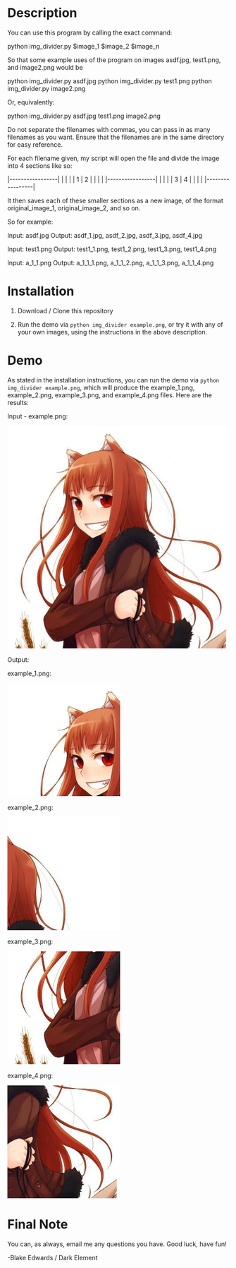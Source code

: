 # Description

You can use this program by calling the exact command:

python img_divider.py $image_1 $image_2 $image_n

So that some example uses of the program on images asdf.jpg, test1.png, and image2.png would be

python img_divider.py asdf.jpg
python img_divider.py test1.png 
python img_divider.py image2.png

Or, equivalently:

python img_divider.py asdf.jpg test1.png image2.png

Do not separate the filenames with commas, you can pass in as many filenames as you want. Ensure that the filenames are in the same directory for easy reference.

For each filename given, my script will open the file and divide the image into 4 sections like so:

|-----------------|
|        |        |
|   1    |   2    |
|        |        |
|-----------------|
|        |        |
|   3    |   4    |
|        |        |
|-----------------|

It then saves each of these smaller sections as a new image, of the format original_image_1, original_image_2, and so on.

So for example:

  Input: asdf.jpg 
  Output: asdf_1.jpg, asdf_2.jpg, asdf_3.jpg, asdf_4.jpg

  Input: test1.png 
  Output: test1_1.png, test1_2.png, test1_3.png, test1_4.png

  Input: a_1_1.png
  Output: a_1_1_1.png, a_1_1_2.png, a_1_1_3.png, a_1_1_4.png

# Installation

1. Download / Clone this repository

2. Run the demo via `python img_divider example.png`, or try it with any of your own images, using the instructions in the above description.

# Demo

As stated in the installation instructions, you can run the demo via `python img_divider example.png`, which will produce the example_1.png, example_2.png, example_3.png, and example_4.png files. Here are the results:

Input - example.png:

![Input](/example.png)

Output:

example_1.png:

![Output - topleft](/example_1.png)

example_2.png:

![Output - topright](/example_2.png)

example_3.png:

![Output - botleft](/example_3.png)

example_4.png:

![Output - botright](/example_4.png)


# Final Note

You can, as always, email me any questions you have. Good luck, have fun!

-Blake Edwards / Dark Element
